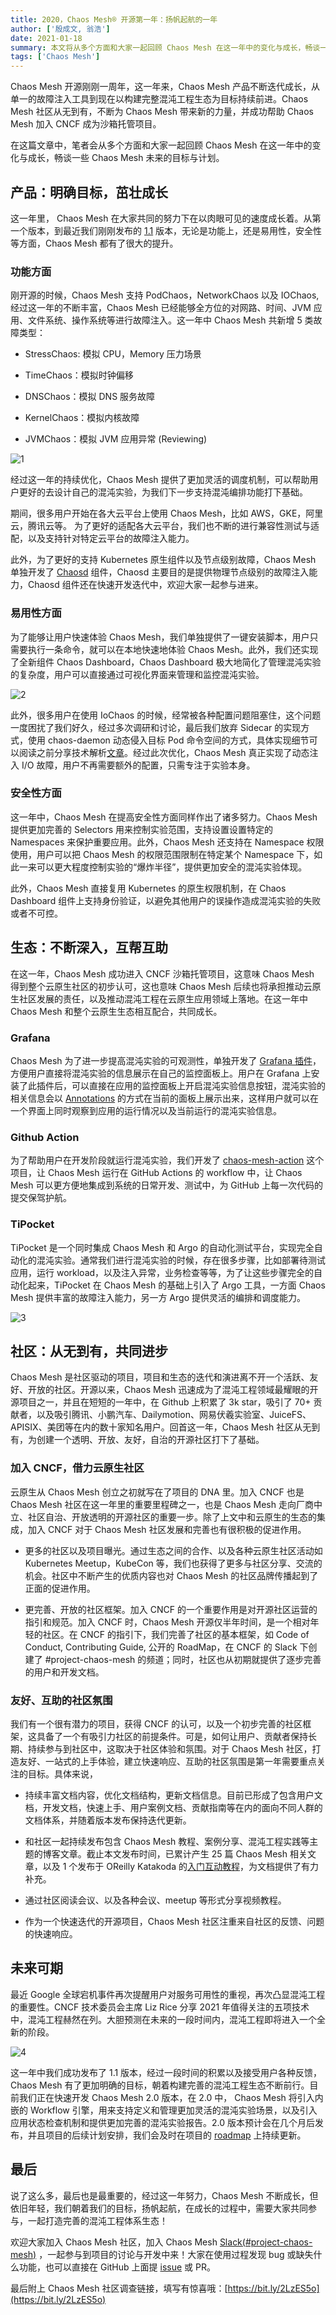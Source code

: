 ```yaml
---
title: 2020，Chaos Mesh® 开源第一年：扬帆起航的一年
author: ['殷成文, 翁浩']
date: 2021-01-18
summary: 本文将从多个方面和大家一起回顾 Chaos Mesh 在这一年中的变化与成长，畅谈一些 Chaos Mesh 未来的目标与计划。
tags: ['Chaos Mesh']
---
```


Chaos Mesh 开源刚刚一周年，这一年来，Chaos Mesh 产品不断迭代成长，从单一的故障注入工具到现在以构建完整混沌工程生态为目标持续前进。Chaos Mesh  社区从无到有，不断为 Chaos Mesh 带来新的力量，并成功帮助 Chaos Mesh 加入 CNCF 成为沙箱托管项目。

在这篇文章中，笔者会从多个方面和大家一起回顾 Chaos Mesh 在这一年中的变化与成长，畅谈一些 Chaos Mesh 未来的目标与计划。

## 产品：明确目标，茁壮成长
这一年里， Chaos Mesh 在大家共同的努力下在以肉眼可见的速度成长着。从第一个版本，到最近我们刚刚发布的 [1.1](](https://github.com/chaos-mesh/chaos-mesh/releases/tag/v1.1.0)
) 版本，无论是功能上，还是易用性，安全性等方面，Chaos Mesh 都有了很大的提升。

### 功能方面

刚开源的时候，Chaos Mesh 支持 PodChaos，NetworkChaos 以及 IOChaos, 经过这一年的不断丰富，Chaos Mesh 已经能够全方位的对网路、时间、JVM 应用、文件系统、操作系统等进行故障注入。这一年中 Chaos Mesh 共新增 5 类故障类型：  

- StressChaos: 模拟 CPU，Memory 压力场景

- TimeChaos：模拟时钟偏移

- DNSChaos：模拟 DNS 服务故障

- KernelChaos：模拟内核故障  

- JVMChaos：模拟 JVM 应用异常 (Reviewing)

![1](media/chaos-mesh-the-first-year-of-open-source/1.png)

经过这一年的持续优化，Chaos Mesh 提供了更加灵活的调度机制，可以帮助用户更好的去设计自己的混沌实验，为我们下一步支持混沌编排功能打下基础。

期间，很多用户开始在各大云平台上使用 Chaos Mesh，比如 AWS，GKE，阿里云，腾讯云等。 为了更好的适配各大云平台，我们也不断的进行兼容性测试与适配，以及支持针对特定云平台的故障注入能力。

此外，为了更好的支持 Kubernetes 原生组件以及节点级别故障，Chaos Mesh 单独开发了 [Chaosd](https://github.com/chaos-mesh/chaosd) 组件，Chaosd 主要目的是提供物理节点级别的故障注入能力，Chaosd 组件还在快速开发迭代中，欢迎大家一起参与进来。

### 易用性方面

为了能够让用户快速体验 Chaos Mesh，我们单独提供了一键安装脚本，用户只需要执行一条命令，就可以在本地快速地体验 Chaos Mesh。此外，我们还实现了全新组件 Chaos Dashboard，Chaos Dashboard 极大地简化了管理混沌实验的复杂度，用户可以直接通过可视化界面来管理和监控混沌实验。  

![2](media/chaos-mesh-the-first-year-of-open-source/2.png)

此外，很多用户在使用 IoChaos  的时候，经常被各种配置问题阻塞住，这个问题一度困扰了我们好久，经过多次调研和讨论，最后我们放弃 Sidecar 的实现方式，使用 chaos-daemon 动态侵入目标 Pod 命令空间的方式，具体实现细节可以阅读之前分享技术解析[文章](https://pingcap.com/blog-cn/chaos-mesh-internals-how-to-inject-io-faults-during-runtime/#chaos-mesh-%E6%8A%80%E6%9C%AF%E5%86%85%E5%B9%95--%E5%A6%82%E4%BD%95%E6%B3%A8%E5%85%A5-io-%E6%95%85%E9%9A%9C)。经过此次优化，Chaos Mesh 真正实现了动态注入 I/O 故障，用户不再需要额外的配置，只需专注于实验本身。

### 安全性方面

这一年中，Chaos Mesh 在提高安全性方面同样作出了诸多努力。Chaos Mesh 提供更加完善的 Selectors 用来控制实验范围，支持设置设置特定的 Namespaces 来保护重要应用。此外，Chaos Mesh 还支持在 Namespace 权限使用，用户可以把 Chaos Mesh 的权限范围限制在特定某个 Namespace 下，如此一来可以更大程度控制实验的“爆炸半径”，提供更加安全的混沌实验体现。  

此外，Chaos Mesh 直接复用 Kubernetes 的原生权限机制，在 Chaos Dashboard 组件上支持身份验证，以避免其他用户的误操作造成混沌实验的失败或者不可控。

## 生态：不断深入，互帮互助 

在这一年，Chaos Mesh 成功进入 CNCF 沙箱托管项目，这意味 Chaos Mesh 得到整个云原生社区的初步认可，这也意味 Chaos Mesh 后续也将承担推动云原生社区发展的责任，以及推动混沌工程在云原生应用领域上落地。在这一年中 Chaos Mesh 和整个云原生生态相互配合，共同成长。

### Grafana 

Chaos Mesh 为了进一步提高混沌实验的可观测性，单独开发了 [Grafana 插件](https://github.com/chaos-mesh/chaos-mesh-datasource)，方便用户直接将混沌实验的信息展示在自己的监控面板上。用户在 Grafana 上安装了此插件后，可以直接在应用的监控面板上开启混沌实验信息按钮，混沌实验的相关信息会以 [Annotations](https://grafana.com/docs/grafana/latest/dashboards/annotations/) 的方式在当前的面板上展示出来，这样用户就可以在一个界面上同时观察到应用的运行情况以及当前运行的混沌实验信息。

### Github Action 

为了帮助用户在开发阶段就运行混沌实验，我们开发了 [chaos-mesh-action](https://github.com/chaos-mesh/chaos-mesh-action) 这个项目，让 Chaos Mesh 运行在 GitHub Actions 的 workflow 中，让 Chaos Mesh 可以更方便地集成到系统的日常开发、测试中，为 GitHub 上每一次代码的提交保驾护航。
### TiPocket 

TiPocket 是一个同时集成 Chaos Mesh 和 Argo 的自动化测试平台，实现完全自动化的混沌实验。通常我们进行混沌实验的时候，存在很多步骤，比如部署待测试应用，运行 workload，以及注入异常，业务检查等等，为了让这些步骤完全的自动化起来，TiPocket 在 Chaos Mesh 的基础上引入了 Argo 工具，一方面 Chaos Mesh 提供丰富的故障注入能力，另一方 Argo 提供灵活的编排和调度能力。

![3](media/chaos-mesh-the-first-year-of-open-source/3.png)

## 社区：从无到有，共同进步

Chaos Mesh 是社区驱动的项目，项目和生态的迭代和演进离不开一个活跃、友好、开放的社区。开源以来，Chaos Mesh 迅速成为了混沌工程领域最耀眼的开源项目之一，并且在短短的一年中，在 Github 上积累了 3k star，吸引了 70+ 贡献者，以及吸引腾讯、小鹏汽车、Dailymotion、网易伏羲实验室、JuiceFS、APISIX、美团等在内的数十家知名用户。回首这一年，Chaos Mesh 社区从无到有，为创建一个透明、开放、友好，自治的开源社区打下了基础。

### 加入 CNCF，借力云原生社区

云原生从 Chaos Mesh 创立之初就写在了项目的 DNA 里。加入 CNCF 也是 Chaos Mesh 社区在这一年里的重要里程碑之一，也是 Chaos Mesh 走向厂商中立、社区自治、开放透明的开源社区的重要一步。除了上文中和云原生的生态的集成，加入 CNCF 对于 Chaos Mesh 社区发展和完善也有很积极的促进作用。

- 更多的社区以及项目曝光。通过生态之间的合作、以及各种云原生社区活动如 Kubernetes Meetup，KubeCon 等，我们也获得了更多与社区分享、交流的机会。社区中不断产生的优质内容也对 Chaos Mesh 的社区品牌传播起到了正面的促进作用。

- 更完善、开放的社区框架。加入 CNCF 的一个重要作用是对开源社区运营的指引和规范。加入 CNCF 时，Chaos Mesh 开源仅半年时间，是一个相对年轻的社区。在 CNCF 的指引下，我们完善了社区的基本框架，如 Code of Conduct, Contributing Guide, 公开的 RoadMap，在 CNCF 的 Slack 下创建了 #project-chaos-mesh 的频道；同时，社区也从初期就提供了逐步完善的用户和开发文档。

### 友好、互助的社区氛围

我们有一个很有潜力的项目，获得 CNCF 的认可，以及一个初步完善的社区框架，这具备了一个有吸引力社区的前提条件。可是，如何让用户、贡献者保持长期、持续参与到社区中，这取决于社区体验和氛围。对于 Chaos Mesh 社区，打造友好、一站式的上手体验，建立快速响应、互助的社区氛围是第一年需要重点关注的目标。具体来说，

- 持续丰富文档内容，优化文档结构，更新文档信息。目前已形成了包含用户文档，开发文档，快速上手、用户案例文档、贡献指南等在内的面向不同人群的文档体系，并随着版本发布保持迭代更新。

- 和社区一起持续发布包含 Chaos Mesh 教程、案例分享、混沌工程实践等主题的博客文章。截止本文发布时间，已累计产生 25 篇 Chaos Mesh 相关文章，以及 1 个发布于 OReilly Katakoda 的[入门互动教程](https://chaos-mesh.org/interactiveTutorial)，为文档提供了有力补充。

- 通过社区阅读会议、以及各种会议、meetup 等形式分享视频教程。

- 作为一个快速迭代的开源项目，Chaos Mesh 社区注重来自社区的反馈、问题的快速响应。

## 未来可期

最近 Google 全球宕机事件再次提醒用户对服务可用性的重视，再次凸显混沌工程的重要性。CNCF 技术委员会主席 Liz Rice 分享 2021 年值得关注的五项技术中，混沌工程赫然在列。大胆预测在未来的一段时间内，混沌工程即将进入一个全新的阶段。

![4](media/chaos-mesh-the-first-year-of-open-source/4.png)

这一年中我们成功发布了 1.1 版本，经过一段时间的积累以及接受用户各种反馈，Chaos Mesh  有了更加明确的目标，朝着构建完善的混沌工程生态不断前行。目前我们正在快速开发 Chaos Mesh 2.0 版本，在 2.0 中， Chaos Mesh 将引入内嵌的 Workflow 引擎，用来支持定义和管理更加灵活的混沌实验场景，以及引入应用状态检查机制和提供更加完善的混沌实验报告。2.0 版本预计会在几个月后发布，并且项目的后续计划安排，我们会及时在项目的 [roadmap](https://github.com/chaos-mesh/chaos-mesh/blob/master/ROADMAP.md) 上持续更新。 

## 最后

说了这么多，最后也是最重要的，经过这一年努力，Chaos Mesh 不断成长，但依旧年轻，我们朝着我们的目标，扬帆起航，在成长的过程中，需要大家共同参与，一起打造完善的混沌工程体系生态！

欢迎大家加入 Chaos Mesh 社区，加入 Chaos Mesh [Slack(#project-chaos-mesh)](https://join.slack.com/t/cloud-native/shared_invite/zt-fyy3b8up-qHeDNVqbz1j8HDY6g1cY4w) ，一起参与到项目的讨论与开发中来！大家在使用过程发现 bug 或缺失什么功能，也可以直接在 GitHub 上面提 [issue](https://github.com/pingcap/chaos-mesh/issues) 或 PR。

最后附上 Chaos Mesh 社区调查链接，填写有惊喜哦：[https://bit.ly/2LzES5o](https://bit.ly/2LzES5o)